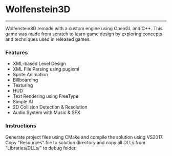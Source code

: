 # Wolfenstein3D
****

Wolfenstein3D remade with a custom engine using OpenGL and C++. This game was made from scratch to learn game design by exploring concepts and techniques used in released games.

### Features
  * XML-based Level Design
  * XML File Parsing using pugixml
  * Sprite Animation
  * Billboarding
  * Texturing
  * HUD
  * Text Rendering using FreeType
  * Simple AI
  * 2D Collision Detection & Resolution
  * Audio System with Music & SFX

### Instructions
Generate project files using CMake and compile the solution using VS2017. Copy "Resources" file to solution directory and copy all DLLs from "Libraries/DLLs/" to debug folder.
  
